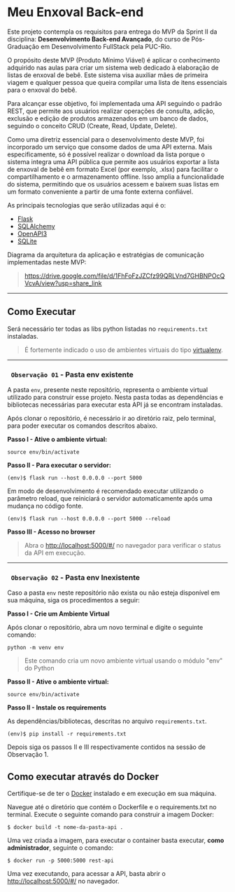 # Meu Enxoval Back-end

Este projeto contempla os requisitos para entrega do MVP da Sprint II da disciplina: **Desenvolvimento Back-end Avançado**, do curso de Pós-Graduação em Desenvolvimento FullStack pela PUC-Rio.

O propósito deste MVP (Produto Mínimo Viável) é aplicar o conhecimento adquirido nas aulas para criar um sistema web dedicado à elaboração de listas de enxoval de bebê. Este sistema visa auxiliar mães de primeira viagem e qualquer pessoa que queira compilar uma lista de itens essenciais para o enxoval do bebê.

Para alcançar esse objetivo, foi implementada uma API seguindo o padrão REST, que permite aos usuários realizar operações de consulta, adição, exclusão e edição de produtos armazenados em um banco de dados, seguindo o conceito CRUD (Create, Read, Update, Delete).

Como uma diretriz essencial para o desenvolvimento deste MVP, foi incorporado um serviço que consome dados de uma API externa. Mais especificamente, só é possível realizar o download da lista porque o sistema integra uma API pública que permite aos usuários exportar a lista de enxoval de bebê em formato Excel (por exemplo, .xlsx) para facilitar o compartilhamento e o armazenamento offline. Isso amplia a funcionalidade do sistema, permitindo que os usuários acessem e baixem suas listas em um formato conveniente a partir de uma fonte externa confiável.

As principais tecnologias que serão utilizadas aqui é o:
 - [Flask](https://flask.palletsprojects.com/en/2.3.x/)
 - [SQLAlchemy](https://www.sqlalchemy.org/)
 - [OpenAPI3](https://swagger.io/specification/)
 - [SQLite](https://www.sqlite.org/index.html)


Diagrama da arquitetura da aplicação e estratégias de comunicação implementadas neste MVP:
>https://drive.google.com/file/d/1FhFoFzJZCfz99QRLVnd7GHBNPOcQVcvA/view?usp=share_link

---
## Como Executar
Será necessário ter todas as libs python listadas no `requirements.txt` instaladas.
> É fortemente indicado o uso de ambientes virtuais do tipo [virtualenv](https://virtualenv.pypa.io/en/latest/installation.html).

---
### `` Observação 01`` - Pasta env existente

A pasta `env`, presente neste repositório, representa o ambiente virtual utilizado para construir esse projeto.
Nesta pasta todas as dependências e bibliotecas necessárias para executar esta API já se encontram instaladas.

Após clonar o repositório, é necessário ir ao diretório raiz, pelo terminal, para poder executar os comandos descritos abaixo.

**Passo I - Ative o ambiente virtual:**
```
source env/bin/activate
```
**Passo II - Para executar o servidor:**
```
(env)$ flask run --host 0.0.0.0 --port 5000
```
Em modo de desenvolvimento é recomendado executar utilizando o parâmetro reload, que reiniciará o servidor automaticamente após uma mudança no código fonte.
```
(env)$ flask run --host 0.0.0.0 --port 5000 --reload
```
**Passo III - Acesso no browser**
> Abra o [http://localhost:5000/#/](http://localhost:5000/#/) no navegador para verificar o status da API em execução.

---
### `` Observação 02`` - Pasta env Inexistente

Caso a pasta `env` neste repositório não exista ou não esteja disponível em sua máquina, siga os procedimentos a seguir:

**Passo I - Crie um Ambiente Virtual**

Após clonar o repositório, abra um novo terminal e digite o seguinte comando:
```
python -m venv env
```
> Este comando cria um novo ambiente virtual usando o módulo "env" do Python

**Passo II - Ative o ambiente virtual:**
```
source env/bin/activate
```
**Passo II - Instale os requirements**

As dependências/bibliotecas, descritas no arquivo `requirements.txt`.
```
(env)$ pip install -r requirements.txt
```
Depois siga os passos II e III respectivamente contidos na sessão de Observação 1.

## Como executar através do Docker

Certifique-se de ter o [Docker](https://docs.docker.com/engine/install/) instalado e em execução em sua máquina.

Navegue até o diretório que contém o Dockerfile e o requirements.txt no terminal.
Execute o seguinte comando para construir a imagem Docker:

```
$ docker build -t nome-da-pasta-api .
```

Uma vez criada a imagem, para executar o container basta executar, **como administrador**, seguinte o comando:

```
$ docker run -p 5000:5000 rest-api
```
Uma vez executando, para acessar a API, basta abrir o [http://localhost:5000/#/](http://localhost:5000/#/) no navegador.
